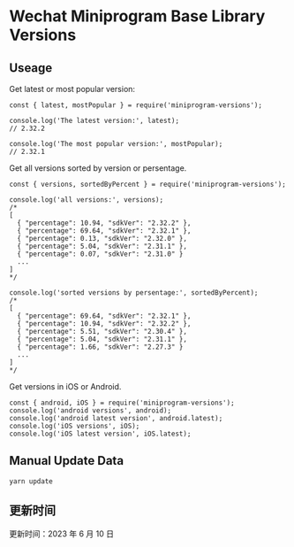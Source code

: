 
# Wechat Miniprogram Base Library Versions

## Useage

Get latest or most popular version:

```;
const { latest, mostPopular } = require('miniprogram-versions');

console.log('The latest version:', latest);
// 2.32.2

console.log('The most popular version:', mostPopular);
// 2.32.1

```

Get all versions sorted by version or persentage.

```
const { versions, sortedByPercent } = require('miniprogram-versions');

console.log('all versions:', versions);
/*
[
  { "percentage": 10.94, "sdkVer": "2.32.2" },
  { "percentage": 69.64, "sdkVer": "2.32.1" },
  { "percentage": 0.13, "sdkVer": "2.32.0" },
  { "percentage": 5.04, "sdkVer": "2.31.1" },
  { "percentage": 0.07, "sdkVer": "2.31.0" }
  ...
]
*/

console.log('sorted versions by persentage:', sortedByPercent);
/*
[
  { "percentage": 69.64, "sdkVer": "2.32.1" },
  { "percentage": 10.94, "sdkVer": "2.32.2" },
  { "percentage": 5.51, "sdkVer": "2.30.4" },
  { "percentage": 5.04, "sdkVer": "2.31.1" },
  { "percentage": 1.66, "sdkVer": "2.27.3" }
  ...
]
*/
```

Get versions in iOS or Android.

```
const { android, iOS } = require('miniprogram-versions');
console.log('android versions', android);
console.log('android latest version', android.latest);
console.log('iOS versions', iOS);
console.log('iOS latest version', iOS.latest);
```

## Manual Update Data

```
yarn update
```

## 更新时间

更新时间：2023 年 6 月 10 日

